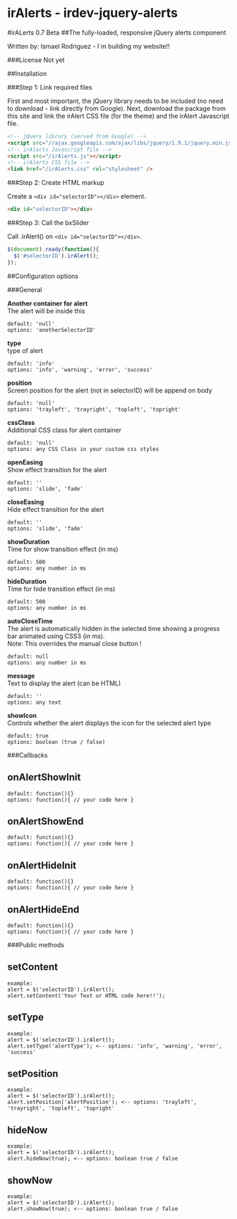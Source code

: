 irAlerts - irdev-jquery-alerts
==============================

#irALerts 0.7 Beta
##The fully-loaded, responsive jQuery alerts component

Written by: Ismael Rodriguez - I´m building my website!!

###License
Not yet

##Installation

###Step 1: Link required files

First and most important, the jQuery library needs to be included (no need to download - link directly from Google). Next, download the package from this site and link the irAlert CSS file (for the theme) and the irAlert Javascript file.

```html
<!-- jQuery library (served from Google) -->
<script src="//ajax.googleapis.com/ajax/libs/jquery/1.9.1/jquery.min.js"></script>
<!-- irAlerts Javascript file -->
<script src="/irAlerts.js"></script>
<!-- irAlerts CSS file -->
<link href="/irAlerts.css" rel="stylesheet" />
```

###Step 2: Create HTML markup

Create a `<div id="selectorID"></div>` element.

```html
<div id="selectorID"></div>
```

###Step 3: Call the bxSlider

Call .irAlert() on `<div id="selectorID"></div>`.

```javascript
$(document).ready(function(){
  $('#selectorID').irAlert();
});
```

##Configuration options

###General

**Another container for alert**  
The alert will be inside this
```
default: 'null'  
options: 'anotherSelectorID'
```

**type**  
type of alert
```
default: 'info'  
options: 'info', 'warning', 'error', 'success'
```

**position**  
Screen position for the alert (not in selectorID) will be append on body
```
default: 'null'  
options: 'trayleft', 'trayright', 'topleft', 'topright'
```

**cssClass**  
Additional CSS class for alert container
```
default: 'null'
options: any CSS Class in your custom css styles
```

**openEasing**  
Show effect transition for the alert
```
default: ''  
options: 'slide', 'fade'
```

**closeEasing**  
Hide effect transition for the alert
```
default: ''  
options: 'slide', 'fade'
```

**showDuration**  
Time for show transition effect (in ms)
```
default: 500  
options: any number in ms
```

**hideDuration**  
Time for hide transition effect (in ms)
```
default: 500  
options: any number in ms
```

**autoCloseTime**  
The alert is automatically hidden in the selected time showing a progress bar animated using CSS3 (in ms).<br />Note: This overrides the manual close button !
```
default: null  
options: any number in ms
```

**message**  
Text to display the alert (can be HTML)
```
default: ''  
options: any text
```

**showIcon**  
Controls whether the alert displays the icon for the selected alert type
```
default: true  
options: boolean (true / false)
```

###Callbacks

**onAlertShowInit**  
-
```
default: function(){}  
options: function(){ // your code here }
```

**onAlertShowEnd**  
-
```
default: function(){}  
options: function(){ // your code here }
```

**onAlertHideInit**  
-
```
default: function(){}  
options: function(){ // your code here }
```

**onAlertHideEnd**  
-
```
default: function(){}  
options: function(){ // your code here }
```

###Public methods

**setContent**  
-
```
example:  
alert = $('selectorID').irAlert();
alert.setContent('Your Text or HTML code here!!');
```

**setType**  
-
```
example:  
alert = $('selectorID').irAlert();
alert.setType('alertType'); <-- options: 'info', 'warning', 'error', 'success'
```

**setPosition**  
-
```
example:  
alert = $('selectorID').irAlert();
alert.setPosition('alertPosition'); <-- options: 'trayleft', 'trayright', 'topleft', 'topright'
```

**hideNow**  
-
```
example:  
alert = $('selectorID').irAlert();
alert.hideNow(true); <-- options: boolean true / false
```

**showNow**  
-
```
example:  
alert = $('selectorID').irAlert();
alert.showNow(true); <-- options: boolean true / false
```
